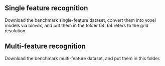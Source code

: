 ## Single feature recognition
Download the benchmark single-feature dataset, convert them into voxel models via binvox, and put them in the folder 64\. 64 refers to the grid resolution.

## Multi-feature recognition
Download the benchmark multi-feature dataset, and put them in this folder.
